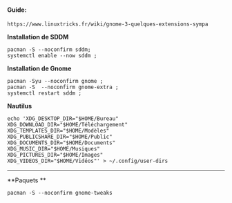 #### Guide:
```
https://www.linuxtricks.fr/wiki/gnome-3-quelques-extensions-sympa
```

**Installation de SDDM**
```
pacman -S --noconfirm sddm;
systemctl enable --now sddm ;
```

**Installation de Gnome**
```
pacman -Syu --noconfirm gnome ;
pacman -S  --noconfirm gnome-extra ;
systemctl restart sddm ;
```

**Nautilus**
```
echo 'XDG_DESKTOP_DIR="$HOME/Bureau"
XDG_DOWNLOAD_DIR="$HOME/Téléchargement"
XDG_TEMPLATES_DIR="$HOME/Modèles"
XDG_PUBLICSHARE_DIR="$HOME/Public"
XDG_DOCUMENTS_DIR="$HOME/Documents"
XDG_MUSIC_DIR="$HOME/Musiques"
XDG_PICTURES_DIR="$HOME/Images"
XDG_VIDEOS_DIR="$HOME/Vidéos"' > ~/.config/user-dirs
```

------------------------------------------------------------------------------------------------------------------------------------------------------------------

**Paquets **
```
pacman -S --noconfirm gnome-tweaks
```
